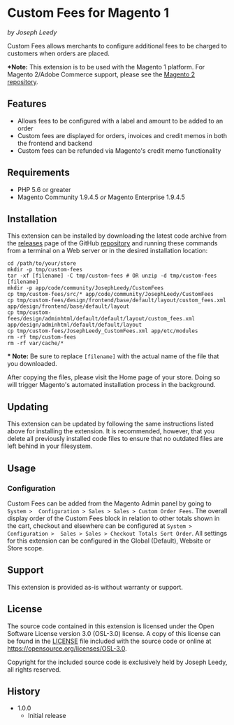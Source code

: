 # Custom Fees for Magento 1
_by Joseph Leedy_

Custom Fees allows merchants to configure additional fees to be charged to 
customers when orders are placed.

**\*Note:** This extension is to be used with the Magento 1 platform. For 
Magento 2/Adobe Commerce support, please see the [Magento 2 repository].

## Features

- Allows fees to be configured with a label and amount to be added to an order
- Custom fees are displayed for orders, invoices and credit memos in both the 
frontend and backend
- Custom fees can be refunded via Magento's credit memo functionality

## Requirements

- PHP 5.6 or greater
- Magento Community 1.9.4.5 _or_ Magento Enterprise 1.9.4.5

## Installation

This extension can be installed by downloading the latest code archive from the 
[releases] page of the GitHub [repository] and running these commands from a 
terminal on a Web server or in the desired installation location:

    cd /path/to/your/store
    mkdir -p tmp/custom-fees
    tar -xf [filename] -C tmp/custom-fees # OR unzip -d tmp/custom-fees [filename]
    mkdir -p app/code/community/JosephLeedy/CustomFees
    cp tmp/custom-fees/src/* app/code/community/JosephLeedy/CustomFees
    cp tmp/custom-fees/design/frontend/base/default/layout/custom_fees.xml app/design/frontend/base/default/layout
    cp tmp/custom-fees/design/adminhtml/default/default/layout/custom_fees.xml app/design/adminhtml/default/default/layout
    cp tmp/custom-fees/JosephLeedy_CustomFees.xml app/etc/modules
    rm -rf tmp/custom-fees
    rm -rf var/cache/*

**\* Note:** Be sure to replace `[filename]` with the actual name of the file 
that you downloaded.  

After copying the files, please visit the Home page of your store. Doing so 
will trigger Magento's automated installation process in the background. 

## Updating

This extension can be updated by following the same instructions listed above 
for installing the extension. It is recommended, however, that you delete all 
previously installed code files to ensure that no outdated files are left 
behind in your filesystem.

## Usage

### Configuration

Custom Fees can be added from the Magento Admin panel by going to `System > 
Configuration > Sales > Sales > Custom Order Fees`. The overall display order 
of the Custom Fees block in relation to other totals shown in the cart, 
checkout and elsewhere can be configured at `System > Configuration > 
Sales > Sales > Checkout Totals Sort Order`. All settings for this extension 
can be configured in the Global (Default), Website or Store scope.

## Support

This extension is provided as-is without warranty or support.

## License

The source code contained in this extension is licensed under the Open Software
License version 3.0 (OSL-3.0) license. A copy of this license can be found in
the [LICENSE] file included with the source code or online at
https://opensource.org/licenses/OSL-3.0.

Copyright for the included source code is exclusively held by Joseph Leedy,
all rights reserved.

## History

- 1.0.0
  - Initial release

[Magento 2 Repository]: https://github.com/JosephLeedy/magento2-module-custom-fees
[releases]: https://github.com/JosephLeedy/magento-module-custom-fees/releases
[repository]: https://github.com/JosephLeedy/magento-module-custom-fees
[LICENSE]: ./LICENSE
